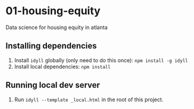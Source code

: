 # 01-housing-equity

Data science for housing equity in atlanta


## Installing dependencies

1. Install `idyll` globally (only need to do this once): `npm install -g idyll`
2. Install local dependencies: `npm install`

## Running local dev server

1. Run `idyll --template _local.html` in the root of this project.
